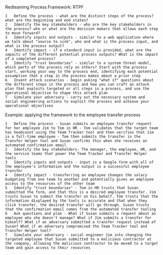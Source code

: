 Redteaming Process Framework: RTPF

	1	Define the process - what are the distinct steps of the process? what are the beginning and end states?
	2	Identify the key stakeholders - who are the key stakeholders in the process? who or what are the decision makers that allows each step to move forward?
	3	Identify inputs and outputs - similar to a web application where we talk about "source to sink", who and what is the process input, and what is the process output?
	4	Identify impact - if a standard input is provided, what are the impacts of the different potential process outputs? What is the impact of a completed process?
	5	Identify "trust boundaries" - similar to a system threat model, which parts of the process rely on others? Start with the process start, working your way to the process end, identifying each potential assumption that a step in the process makes about a prior step
	6	Invent attack scenarios - begin asking "what if" questions about the different steps in the process and how you can craft an attack plan that exploits targeted or all steps in a process, and use the operational objective to shape this attack plan
	7	Simulate your adversary - carry out the necessary system and social engineering actions to exploit the process and achieve your operational objectives

Example: applying the framework to the employee transfer process

	1	Define the process - Susan submits an employee transfer request for her employee Jim to Tom in HR - Tom validates that the target team has headcount using the Team Tracker tool and then verifies that Jim is a full-time employee - Tom then submits the transfer in the Transfer Helper tool and Susan confirms this when she receives an automated confirmation email
	2	Identify the key stakeholders- The manager, the employee, HR, and the service teams that power the Team Tracker and Transfer Helper tools
	3	Identify inputs and outputs - input is a Google form with all of the employee's information and the output is a successful employee transfer
	4	Identify impact - transferring an employee changes the salary budgeting from one team to another and potentially gives an employee access to the resources of the other team
	5	Identify "trust boundaries" - Tom in HR trusts that Susan submitted the form, and that this is a desired employee transfer. Jim trusts Susan to submit the transfer on his behalf. Tom trusts that the information displayed by the tools is accurate and that when they click transfer, the desired transfer will go through. Susan trusts that the confirmation email comes from the automated transfer tooling
	6	Ask questions and plan - What if Susan submits a request about an employee who she doesn't manage? What if Jim submits a transfer for himself? What if an adversary submitted a transfer request instead of Susan? What if an adversary compromised the Team Tracker tool and Transfer Helper tool?
	7	Simulate your adversary - social engineer Jim into changing the targeted employee that Susan submitted to a malicious contractor at the company, allowing the malicious contractor to be moved to a target team and gain access to their resources
